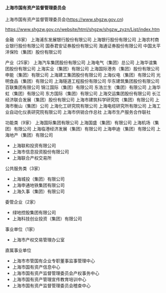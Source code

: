 
#### 上海市国有资产监督管理委员会

上海市国有资产监督管理委员会(https://www.shgzw.gov.cn)

https://www.shgzw.gov.cn/website/html/shgzw/shgzw_zyzn/List/index.htm


金融（6家）
上海浦东发展银行股份有限公司
上海银行股份有限公司
上海农村商业银行股份有限公司
国泰君安证券股份有限公司
海通证券股份有限公司
中国太平洋保险（集团）股份有限公司

产业（25家）
上海汽车集团股份有限公司
上海电气（集团）总公司
上海华谊集团股份有限公司
上海实业（集团）有限公司
上海国际港务（集团）股份有限公司
申能（集团）有限公司
上海建工集团股份有限公司
上海仪电（集团）有限公司
光明食品（集团）有限公司
上海隧道工程股份有限公司
华东建筑集团股份有限公司
百联集团有限公司
锦江国际（集团）有限公司
东浩兰生（集团）有限公司
上海华虹（集团）有限公司
东方国际（集团）有限公司
上海交运集团股份有限公司
长江经济联合发展（集团）股份有限公司
上海市建筑科学研究院（集团）有限公司
上海市衡山（集团）公司
上海化工研究院有限公司
上海电缆研究所有限公司
上海工业自动化仪表研究院有限公司
上海市供销合作总社
上海市生产服务合作联社

功能类（9家）
上海国际集团有限公司
上海国盛（集团）有限公司
上海机场（集团）有限公司
上海临港经济发展（集团）有限公司
上海申迪（集团）有限公司
上海地产（集团）有限公司
* 上海联和投资有限公司
* 上海市信息投资股份有限公司
* 上海联合产权交易所

公共服务类（3家）
* 上海城投（集团）有限公司
* 上海申通地铁集团有限公司
* 上海久事（集团）有限公司

委管企业（2家）
* 绿地控股集团有限公司
* 上海科技创业投资（集团）有限公司

事业单位（1家）
* 上海市产权交易管理办公室

直属事业单位
* 上海市市管国有企业专职董事监事管理中心
* 上海市国有资产信息中心
* 上海市国有资产监督管理委员会产权事务中心
* 上海市国有资产管理宣传教育培训中心
* 上海市国有资产监督管理委员会稽查中心
